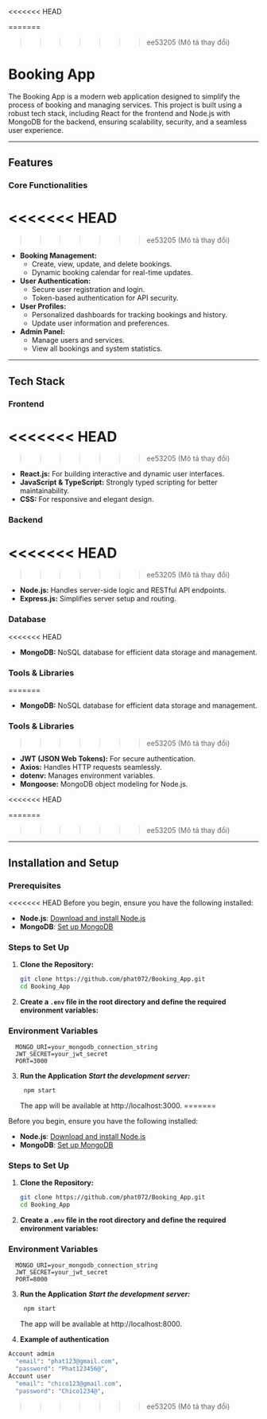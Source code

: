 <<<<<<< HEAD

=======
>>>>>>> ee53205 (Mô tả thay đổi)
# Booking App

The Booking App is a modern web application designed to simplify the process of booking and managing services. This project is built using a robust tech stack, including React for the frontend and Node.js with MongoDB for the backend, ensuring scalability, security, and a seamless user experience.

---

## Features

### Core Functionalities
<<<<<<< HEAD
=======

>>>>>>> ee53205 (Mô tả thay đổi)
- **Booking Management:**
  - Create, view, update, and delete bookings.
  - Dynamic booking calendar for real-time updates.
- **User Authentication:**
  - Secure user registration and login.
  - Token-based authentication for API security.
- **User Profiles:**
  - Personalized dashboards for tracking bookings and history.
  - Update user information and preferences.
- **Admin Panel:**
  - Manage users and services.
  - View all bookings and system statistics.

---

## Tech Stack

### Frontend
<<<<<<< HEAD
=======

>>>>>>> ee53205 (Mô tả thay đổi)
- **React.js:** For building interactive and dynamic user interfaces.
- **JavaScript & TypeScript:** Strongly typed scripting for better maintainability.
- **CSS:** For responsive and elegant design.

### Backend
<<<<<<< HEAD
=======

>>>>>>> ee53205 (Mô tả thay đổi)
- **Node.js:** Handles server-side logic and RESTful API endpoints.
- **Express.js:** Simplifies server setup and routing.

### Database
<<<<<<< HEAD
- **MongoDB:** NoSQL database for efficient data storage and management.

### Tools & Libraries
=======

- **MongoDB:** NoSQL database for efficient data storage and management.

### Tools & Libraries

>>>>>>> ee53205 (Mô tả thay đổi)
- **JWT (JSON Web Tokens):** For secure authentication.
- **Axios:** Handles HTTP requests seamlessly.
- **dotenv:** Manages environment variables.
- **Mongoose:** MongoDB object modeling for Node.js.

<<<<<<< HEAD

=======
>>>>>>> ee53205 (Mô tả thay đổi)
---

## Installation and Setup

### Prerequisites
<<<<<<< HEAD
Before you begin, ensure you have the following installed:
- **Node.js**: [Download and install Node.js](https://nodejs.org/)
- **MongoDB**: [Set up MongoDB](https://www.mongodb.com/)
### Steps to Set Up

1. **Clone the Repository:**
   ```bash
   git clone https://github.com/phat072/Booking_App.git
   cd Booking_App
   
2. **Create a `.env` file in the root directory and define the required environment variables:**
### Environment Variables
  ```env
    MONGO_URI=your_mongodb_connection_string
    JWT_SECRET=your_jwt_secret
    PORT=3000
  ```

3. **Run the Application**
   ***Start the development server:***
   ```bash
    npm start
   ```
   The app will be available at http://localhost:3000.
=======

Before you begin, ensure you have the following installed:

- **Node.js**: [Download and install Node.js](https://nodejs.org/)
- **MongoDB**: [Set up MongoDB](https://www.mongodb.com/)

### Steps to Set Up

1. **Clone the Repository:**

   ```bash
   git clone https://github.com/phat072/Booking_App.git
   cd Booking_App

   ```

2. **Create a `.env` file in the root directory and define the required environment variables:**

### Environment Variables

```env
  MONGO_URI=your_mongodb_connection_string
  JWT_SECRET=your_jwt_secret
  PORT=8000
```

3. **Run the Application**
   **_Start the development server:_**

   ```bash
    npm start
   ```

   The app will be available at http://localhost:8000.

4. **Example of authentication**

```bash
Account admin
  "email": "phat123@gmail.com",
  "password": "Phat123456@",
Account user
  "email": "chico123@gmail.com",
  "password": "Chico1234@",
```
>>>>>>> ee53205 (Mô tả thay đổi)
